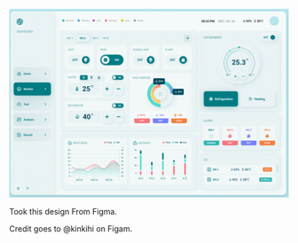 ![Test Image 1](./matureDesign.png)

Took this design From Figma.

Credit goes to @kinkihi on Figam. 